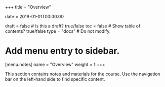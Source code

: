 +++
title = "Overview"

date = 2019-01-01T00:00:00

draft = false  # Is this a draft? true/false
toc = false  # Show table of contents? true/false
type = "docs"  # Do not modify.

# Add menu entry to sidebar.
[menu.notes]
  name = "Overview"
  weight = 1
+++

This section contains notes and materials for the course. Use the navigation bar on the left-hand side to find specific content.
